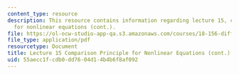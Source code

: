 ```yaml
---
content_type: resource
description: This resource contains information regarding lecture 15, comparison principle
  for nonlinear equations (cont.).
file: https://ol-ocw-studio-app-qa.s3.amazonaws.com/courses/18-156-differential-analysis-ii-partial-differential-equations-and-fourier-analysis-spring-2016/55aecc1fcdb0dd7604d14b4b6f8af092_MIT18_156S16_lec15.pdf
file_type: application/pdf
resourcetype: Document
title: Lecture 15 Comparison Principle for Nonlinear Equations (cont.)
uid: 55aecc1f-cdb0-dd76-04d1-4b4b6f8af092
---
```

